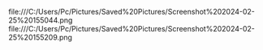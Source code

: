 file:///C:/Users/Pc/Pictures/Saved%20Pictures/Screenshot%202024-02-25%20155044.png
file:///C:/Users/Pc/Pictures/Saved%20Pictures/Screenshot%202024-02-25%20155209.png
